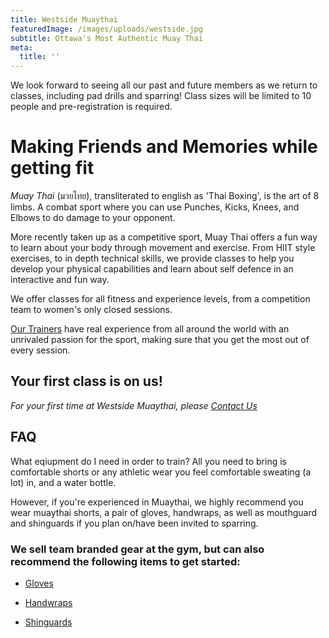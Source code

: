 ```yaml
---
title: Westside Muaythai
featuredImage: /images/uploads/westside.jpg
subtitle: Ottawa's Most Authentic Muay Thai
meta:
  title: ''
---
```


We look forward to seeing all our past and future members as we return to classes, including pad drills and sparring! Class sizes will be limited to 10 people and pre-registration is required.

# Making Friends and Memories while getting fit

_Muay Thai_ (มวยไทย), transliterated to english as 'Thai Boxing', is the art of 8 limbs. A combat sport where you can use Punches, Kicks, Knees, and Elbows to do damage to your opponent.

More recently taken up as a competitive sport, Muay Thai offers a fun way to learn about your body through movement and exercise. From HIIT style exercises, to in depth technical skills, we provide classes to help you develop your physical capabilities and learn about self defence in an interactive and fun way.

We offer classes for all fitness and experience levels, from a competition team to women's only closed sessions.

[Our Trainers](https://westsidemuaythai.com/instructors) have real experience from all around the world with an unrivaled passion for the sport, making sure that you get the most out of every session.

## Your first class is on us!

_For your first time at Westside Muaythai, please [Contact Us](/contact)_

## FAQ

What eqiupment do I need in order to train?
All you need to bring is comfortable shorts or any athletic wear you feel comfortable sweating (a lot) in, and a water bottle.

However, if you're experienced in Muaythai, we highly recommend you wear muaythai shorts, a pair of gloves, handwraps, as well as mouthguard and shinguards if you plan on/have been invited to sparring.

### We sell team branded gear at the gym, but can also recommend the following items to get started:

- [Gloves](https://www.amazon.ca/RDX-Sparring-Training-Kickboxing-Punching/dp/B08MWSBKB6/ref=sr_1_1_sspa?crid=88V1AN44E72V&keywords=muay+thai+gloves&qid=1683644788&sprefix=muaythai+gloves%2Caps%2C72&sr=8-1-spons&psc=1&smid=A1XZFGTUY1OJKO&spLa=ZW5jcnlwdGVkUXVhbGlmaWVyPUExN1VSTjlaS0tXU05SJmVuY3J5cHRlZElkPUEwMDQxMzM3MTBNVzY4QTMxSjhROSZlbmNyeXB0ZWRBZElkPUEwNDU2Nzk2Q1dMWjM2UDExNk5ZJndpZGdldE5hbWU9c3BfYXRmJmFjdGlvbj1jbGlja1JlZGlyZWN0JmRvTm90TG9nQ2xpY2s9dHJ1ZQ==&_encoding=UTF8&tag=westsidemuayt-20&linkCode=ur2&linkId=1006b0325cc9599e2e70d996c36ccdc5&camp=15121&creative=330641)

- [Handwraps](https://www.amazon.ca/Meister-Adult-Semi-Elastic-MMA-Boxing/dp/B00BUHQFBK/ref=sxin_16_pa_sp_search_thematic_sspa?content-id=amzn1.sym.67df2caa-85de-4b75-82fc-83c9436f6fd1%253Aamzn1.sym.67df2caa-85de-4b75-82fc-83c9436f6fd1&crid=RAXNFBBDUIVV&cv_ct_cx=hand+wraps&keywords=hand+wraps&pd_rd_i=B00BUHQFBK&pd_rd_r=e5182c44-ae25-4eb4-be87-fc16c96c8f3a&pd_rd_w=d1Xcf&pd_rd_wg=S1mFV&pf_rd_p=67df2caa-85de-4b75-82fc-83c9436f6fd1&pf_rd_r=E8TCXKSSPV0VM0Y01AKQ&qid=1683645201&sbo=RZvfv%252F%252FHxDF%252BO5021pAnSA%253D%253D&sprefix=handwraps%252Caps%252C90&sr=1-2-acb80629-ce74-4cc5-9423-11e8801573fb-spons&psc=1&spLa=ZW5jcnlwdGVkUXVhbGlmaWVyPUExRDBBREZNWk9KTFIzJmVuY3J5cHRlZElkPUEwMDQ5NzkyMTZMU0FHRkdPTDhRSiZlbmNyeXB0ZWRBZElkPUEwMjM3Mzc4MzA3VkxNWDBTODcwQyZ3aWRnZXROYW1lPXNwX3NlYXJjaF90aGVtYXRpYyZhY3Rpb249Y2xpY2tSZWRpcmVjdCZkb05vdExvZ0NsaWNrPXRydWU=&_encoding=UTF8&=westsidemuayt-20&=ur2&=66cbb04c6f6cc939e233e03e81eb39fb&=15121&=330641)

- [Shinguards](https://www.amazon.ca/RDX-Kickboxing-Fighting-Protection-Protector/dp/B08NSSLXJX/ref=sr_1_2_sspa?crid=R86BDGSW8T6U&keywords=shin%2Bguards%2Bmuay%2Bthai&qid=1683645324&s=sports&sprefix=shingaurds%2Bmuaythai%2Csporting%2C64&sr=1-2-spons&smid=A1XZFGTUY1OJKO&spLa=ZW5jcnlwdGVkUXVhbGlmaWVyPUExSzdOMVFZNk82TVlaJmVuY3J5cHRlZElkPUEwMTU3NzQ4MU1PTEcwQkZPS0RHViZlbmNyeXB0ZWRBZElkPUEwMjcyNDg3M1VHTlZUSjVaN0ZRRyZ3aWRnZXROYW1lPXNwX2F0ZiZhY3Rpb249Y2xpY2tSZWRpcmVjdCZkb05vdExvZ0NsaWNrPXRydWU&th=1&psc=1&_encoding=UTF8&tag=westsidemuayt-20&linkCode=ur2&linkId=e506a659d0da9bcb0618a463fa4bdd74&camp=15121&creative=330641)
